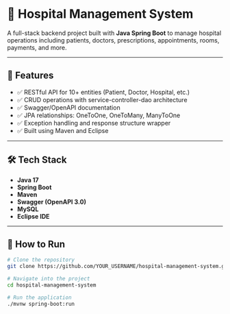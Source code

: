 # 🏥 Hospital Management System

A full-stack backend project built with **Java Spring Boot** to manage hospital operations including patients, doctors, prescriptions, appointments, rooms, payments, and more.

---

## 🚀 Features

- ✅ RESTful API for 10+ entities (Patient, Doctor, Hospital, etc.)
- ✅ CRUD operations with service-controller-dao architecture
- ✅ Swagger/OpenAPI documentation
- ✅ JPA relationships: OneToOne, OneToMany, ManyToOne
- ✅ Exception handling and response structure wrapper
- ✅ Built using Maven and Eclipse

---

## 🛠 Tech Stack

- **Java 17**
- **Spring Boot**
- **Maven**
- **Swagger (OpenAPI 3.0)**
- **MySQL**
- **Eclipse IDE**

---

## 📂 How to Run

```bash
# Clone the repository
git clone https://github.com/YOUR_USERNAME/hospital-management-system.git

# Navigate into the project
cd hospital-management-system

# Run the application
./mvnw spring-boot:run
